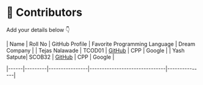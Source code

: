 # 👥 Contributors

Add your details below 👇

| Name | Roll No | GitHub Profile | Favorite Programming Language | Dream Company |
| Tejas Nalawade | TCOD01 | [GitHub](https://github.com/Tejas-Santosh-Nalawade) | CPP | Google |
| Yash Satpute| SCOB32 | [GitHub](https://github.com/YashSatpute3142) | CPP | Google |

|------|---------|----------------|-------------------------------|---------------|
